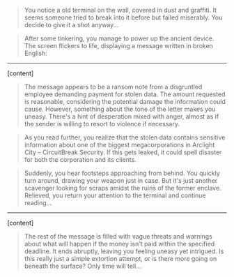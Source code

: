 > You notice a old terminal on the wall, covered in dust and graffiti. It seems someone tried to break into it before but failed miserably. You decide to give it a shot anyway...

> After some tinkering, you manage to power up the ancient device. The screen flickers to life, displaying a message written in broken English:

----
[content]

> The message appears to be a ransom note from a disgruntled employee demanding payment for stolen data. The amount requested is reasonable, considering the potential damage the information could cause. However, something about the tone of the letter makes you uneasy. There's a hint of desperation mixed with anger, almost as if the sender is willing to resort to violence if necessary.

> As you read further, you realize that the stolen data contains sensitive information about one of the biggest megacorporations in Arclight City – CircuitBreak Security. If this gets leaked, it could spell disaster for both the corporation and its clients.

> Suddenly, you hear footsteps approaching from behind. You quickly turn around, drawing your weapon just in case. But it's just another scavenger looking for scraps amidst the ruins of the former enclave. Relieved, you return your attention to the terminal and continue reading...

----
[content]

> The rest of the message is filled with vague threats and warnings about what will happen if the money isn't paid within the specified deadline. It ends abruptly, leaving you feeling uneasy yet intrigued. Is this really just a simple extortion attempt, or is there more going on beneath the surface? Only time will tell...
